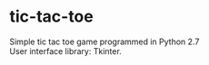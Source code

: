 # tic-tac-toe
Simple tic tac toe game programmed in Python 2.7 <br/>
User interface library: Tkinter.
